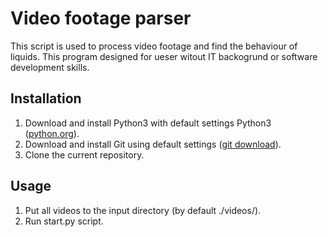 # Video footage parser

This script is used to process video footage and find the behaviour of liquids. This program designed for ueser
witout IT backogrund or software development skills.

## Installation

1. Download and install Python3 with default settings Python3 ([python.org](https://www.python.org/downloads/)).
2. Download and install Git using default settings ([git download](https://git-scm.com/downloads)).
3. Clone the current repository.

## Usage

1. Put all videos to the input directory (by default ./videos/).
2. Run start.py script.